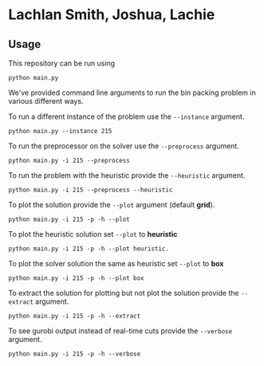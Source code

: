 # Lachlan Smith, Joshua, Lachie

## Usage

This repository can be run using

```
python main.py
```

We've provided command line arguments to run the bin packing problem in various different ways.

To run a different instance of the problem use the `--instance` argument.

```
python main.py --instance 215
```

To run the preprocessor on the solver use the `--preprocess` argument.

```
python main.py -i 215 --preprocess
```

To run the problem with the heuristic provide the `--heuristic` argument.

```
python main.py -i 215 --preprocess --heuristic
```

To plot the solution provide the `--plot` argument (default **grid**).

```
python main.py -i 215 -p -h --plot
```

To plot the heuristic solution set `--plot` to **heuristic**

```
python main.py -i 215 -p -h --plot heuristic.
```

To plot the solver solution the same as heuristic set `--plot` to **box**

```
python main.py -i 215 -p -h --plot box
```

To extract the solution for plotting but not plot the solution provide the `--extract` argument.

```
python main.py -i 215 -p -h --extract
```

To see gurobi output instead of real-time cuts provide the `--verbose` argument.

```
python main.py -i 215 -p -h --verbose
```
